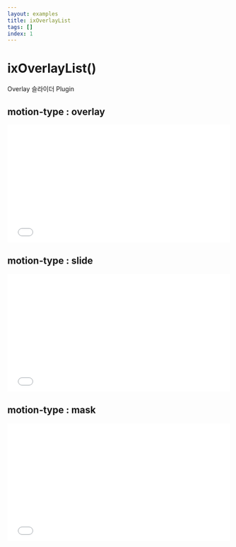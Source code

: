 ```yaml
---
layout: examples
title: ixOverlayList
tags: []
index: 1
---
```


# ixOverlayList()

Overlay 슬라이더 Plugin


## motion-type : overlay
<iframe allowfullscreen="true" allowtransparency="true" frameborder="no" height="266" scrolling="no" src="//codepen.io/blaxk/embed/jqqGJp/?height=266&amp;theme-id=0&amp;default-tab=result" style="width: 100%;"></iframe>


## motion-type : slide
<iframe allowfullscreen="true" allowtransparency="true" frameborder="no" height="266" scrolling="no" src="//codepen.io/blaxk/embed/QpzQGw/?height=266&amp;theme-id=0&amp;default-tab=result" style="width: 100%;"></iframe>


## motion-type : mask
<iframe allowfullscreen="true" allowtransparency="true" frameborder="no" height="266" scrolling="no" src="//codepen.io/blaxk/embed/oZJpro/?height=266&amp;theme-id=0&amp;default-tab=result" style="width: 100%;"></iframe>

